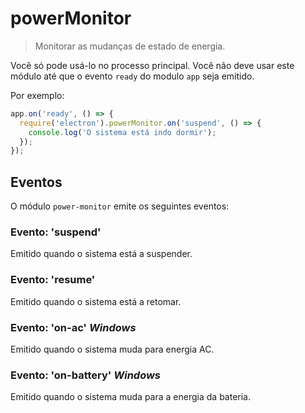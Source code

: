 # powerMonitor

> Monitorar as mudanças de estado de energia.

Você só pode usá-lo no processo principal. Você não deve usar este módulo até que o evento `ready` do modulo `app` seja emitido.

Por exemplo:

```javascript
app.on('ready', () => {
  require('electron').powerMonitor.on('suspend', () => {
    console.log('O sistema está indo dormir');
  });
});
```

## Eventos

O módulo `power-monitor` emite os seguintes eventos:

### Evento: 'suspend'

Emitido quando o sistema está a suspender.

### Evento: 'resume'

Emitido quando o sistema está a retomar.

### Evento: 'on-ac' _Windows_

Emitido quando o sistema muda para energia AC.

### Evento: 'on-battery' _Windows_

Emitido quando o sistema muda para a energia da bateria.
